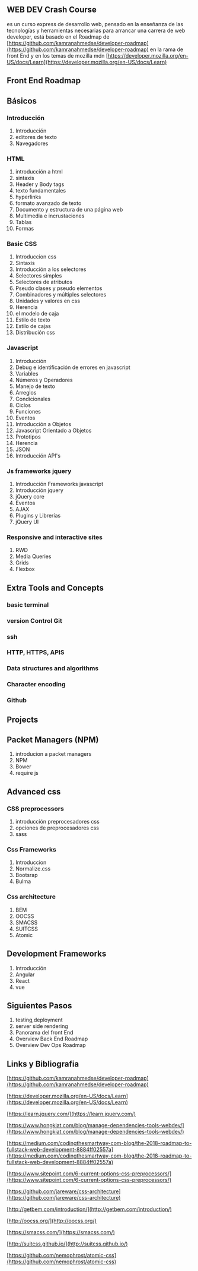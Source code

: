 <!----- Conversion time: 2.189 seconds.


Using this Markdown file:

1. Cut and paste this output into your source file.
2. See the notes and action items below regarding this conversion run.
3. Check the rendered output (headings, lists, code blocks, tables) for proper
   formatting and use a linkchecker before you publish this page.

Conversion notes:

* GD2md-html version 1.0β11
* Tue Jul 24 2018 15:29:43 GMT-0700 (PDT)
* Source doc: https://docs.google.com/open?id=18soIQB0QUjB9AGQeCluntNEWUZeYnnlMEnbofi1PaWY
----->



## WEB DEV Crash Course

es un curso express de desarrollo web, pensado en la enseñanza de las tecnologías y herramientas necesarias para arrancar una carrera de web developer, está basado en el Roadmap de [https://github.com/kamranahmedse/developer-roadmap](https://github.com/kamranahmedse/developer-roadmap) en la rama de front End y en los temas de mozilla mdn [https://developer.mozilla.org/en-US/docs/Learn](https://developer.mozilla.org/en-US/docs/Learn)


## Front End Roadmap 


## Básicos


### Introducción



1.  Introducción
1.  editores de texto
1.  Navegadores


### HTML



1.  introducción a html
1.  sintaxis 
1.  Header y  Body tags
1.  texto fundamentales
1.  hyperlinks
1.  formato avanzado de texto
1.  Documento y estructura de una página web
1.  Multimedia e incrustaciones
1.  Tablas
1.  Formas


### Basic CSS



1.  Introduccion css
1.  Sintaxis
1.  Introducción a los selectores
1.  Selectores simples
1.  Selectores de atributos
1.  Pseudo clases y pseudo elementos
1.  Combinadores y múltiples selectores
1.  Unidades y valores en css
1.  Herencia
1.  el modelo de caja
1.  Estilo de texto
1.  Estilo de cajas
1.  Distribución css


### Javascript



1.  Introducción
1.  Debug e identificación de errores en javascript
1.  Variables
1.  Números y Operadores
1.  Manejo de texto
1.  Arreglos
1.  Condicionales
1.  Ciclos
1.  Funciones
1.  Eventos
1.  Introducción a Objetos
1.  Javascript Orientado a Objetos
1.  Prototipos
1.  Herencia
1.  JSON
1.  Introducción API's


### Js frameworks jquery



1.  Introducción Frameworks javascript
1.  Introducción jquery
1.  jQuery core
1.  Eventos
1.  AJAX
1.  Plugins y Librerías
1.  jQuery UI


### Responsive and interactive sites



1.  RWD
1.  Media Queries
1.  Grids
1.  Flexbox


## Extra Tools and Concepts


### basic terminal


### version Control Git


### ssh


### HTTP, HTTPS, APIS


### Data structures and algorithms


### Character encoding


### Github


## Projects


## Packet Managers (NPM)

1.  introducion a packet managers
1.  NPM
1.  Bower
1.  require js


## Advanced css


### CSS preprocessors

1.  introducción preprocesadores css
1.  opciones de preprocesadores css
1.  sass


### Css Frameworks

1.  Introduccion
1.  Normalize.css
1.  Bootsrap
1.  Bulma


### Css architecture

1.  BEM
1.  OOCSS
1.  SMACSS
1.  SUITCSS
1.  Atomic


## Development Frameworks 

1.  Introducción
1.  Angular
1.  React
1.  vue


## Siguientes Pasos

1.  testing,deployment
1.  server side rendering
1.  Panorama del front End 
1.  Overview Back End Roadmap
1.  Overview Dev Ops Roadmap


## Links y Bibliografia

[https://github.com/kamranahmedse/developer-roadmap](https://github.com/kamranahmedse/developer-roadmap)

[https://developer.mozilla.org/en-US/docs/Learn](https://developer.mozilla.org/en-US/docs/Learn)

[https://learn.jquery.com/](https://learn.jquery.com/)

[https://www.hongkiat.com/blog/manage-dependencies-tools-webdev/](https://www.hongkiat.com/blog/manage-dependencies-tools-webdev/)

[https://medium.com/codingthesmartway-com-blog/the-2018-roadmap-to-fullstack-web-development-8884ff02557a](https://medium.com/codingthesmartway-com-blog/the-2018-roadmap-to-fullstack-web-development-8884ff02557a)

[https://www.sitepoint.com/6-current-options-css-preprocessors/](https://www.sitepoint.com/6-current-options-css-preprocessors/)

[https://github.com/jareware/css-architecture](https://github.com/jareware/css-architecture)

[http://getbem.com/introduction/](http://getbem.com/introduction/)

[http://oocss.org/](http://oocss.org/)

[https://smacss.com/](https://smacss.com/)

[http://suitcss.github.io/](http://suitcss.github.io/)

[https://github.com/nemophrost/atomic-css](https://github.com/nemophrost/atomic-css)


<!-- GD2md-html version 1.0β11 -->
